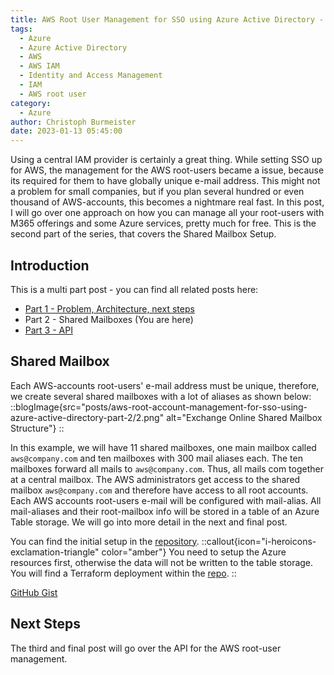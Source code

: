```yaml
---
title: AWS Root User Management for SSO using Azure Active Directory - Part 2
tags:
  - Azure
  - Azure Active Directory
  - AWS
  - AWS IAM
  - Identity and Access Management
  - IAM
  - AWS root user
category:
  - Azure
author: Christoph Burmeister
date: 2023-01-13 05:45:00
---
```


Using a central IAM provider is certainly a great thing. While setting SSO up for AWS, the management for the AWS root-users became a issue, because its required for them to have globally unique e-mail address. This might not a problem for small companies, but if you plan several hundred or even thousand of AWS-accounts, this becomes a nightmare real fast. In this post, I will go over one approach on how you can manage all your root-users with M365 offerings and some Azure services, pretty much for free.
This is the second part of the series, that covers the Shared Mailbox Setup.

<!-- more -->
<!-- toc -->

## Introduction

This is a multi part post - you can find all related posts here:

- [Part 1 - Problem, Architecture, next steps](/aws-root-account-management-for-sso-using-azure-active-directory-part-1/)
- Part 2 - Shared Mailboxes (You are here)
- [Part 3 - API](/aws-root-account-management-for-sso-using-azure-active-directory-part-3/)

## Shared Mailbox

Each AWS-accounts root-users' e-mail address must be unique, therefore, we create several shared mailboxes with a lot of aliases as shown below:
::blogImage{src="posts/aws-root-account-management-for-sso-using-azure-active-directory-part-2/2.png" alt="Exchange Online Shared Mailbox Structure"}
::

In this example, we will have 11 shared mailboxes, one main mailbox called `aws@company.com` and ten mailboxes with 300 mail aliases each. The ten mailboxes forward all mails to `aws@company.com`. Thus, all mails com together at a central mailbox. The AWS administrators get access to the shared mailbox `aws@company.com` and therefore have access to all root accounts. Each AWS accounts root-users e-mail will be configured with mail-alias. All mail-aliases and their root-mailbox info will be stored in a table of an Azure Table storage. We will go into more detail in the next and final post.

You can find the initial setup in the [repository](https://github.com/chrburmeister/aws-root-user-management-api).
::callout{icon="i-heroicons-exclamation-triangle" color="amber"}
You need to setup the Azure resources first, otherwise the data will not be written to the table storage. You will find a Terraform deployment within the [repo](https://github.com/chrburmeister/aws-root-user-management-api/tree/main/terraform).
::

[GitHub Gist](https://github.com/chrburmeister/aws-root-user-management-api/blob/main/initial_setup/setup.ps1)

## Next Steps

The third and final post will go over the API for the AWS root-user management.
